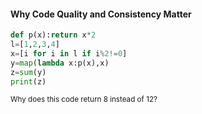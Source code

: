 #### Why Code Quality and Consistency Matter

```py
def p(x):return x*2
l=[1,2,3,4]
x=[i for i in l if i%2!=0]
y=map(lambda x:p(x),x)
z=sum(y)
print(z)
```
<small>
Why does this code return 8 instead of 12?
</small>


<aside class="notes">
</aside>

